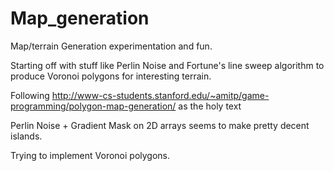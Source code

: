 # Map_generation

Map/terrain Generation experimentation and fun. 

Starting off with stuff like Perlin Noise and Fortune's line sweep algorithm to produce Voronoi polygons for interesting terrain.

Following http://www-cs-students.stanford.edu/~amitp/game-programming/polygon-map-generation/ as the holy text

Perlin Noise + Gradient Mask on 2D arrays seems to make pretty decent islands. 

Trying to implement Voronoi polygons.
